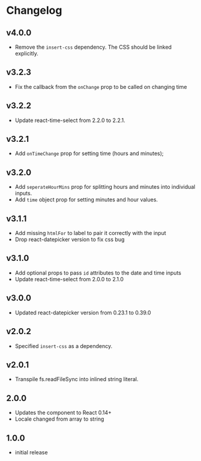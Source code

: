 # Changelog

## v4.0.0
- Remove the `insert-css` dependency. The CSS should be linked explicitly.

## v3.2.3
- Fix the callback from the `onChange` prop to be called on changing time

## v3.2.2
- Update react-time-select from 2.2.0 to 2.2.1.

## v3.2.1
- Add `onTimeChange` prop for setting time (hours and minutes);

## v3.2.0
- Add `seperateHourMins` prop for splitting hours and minutes into individual inputs.
- Add `time` object prop for setting minutes and hour values.

## v3.1.1
- Add missing `htmlFor` to label to pair it correctly with the input
- Drop react-datepicker version to fix css bug

## v3.1.0
- Add optional props to pass `id` attributes to the date and time inputs
- Update react-time-select from 2.0.0 to 2.1.0

## v3.0.0

- Updated react-datepicker version from 0.23.1 to 0.39.0

## v2.0.2

- Specified `insert-css` as a dependency.

## v2.0.1

- Transpile fs.readFileSync into inlined string literal.

## 2.0.0

- Updates the component to React 0.14+
- Locale changed from array to string

## 1.0.0

- initial release
